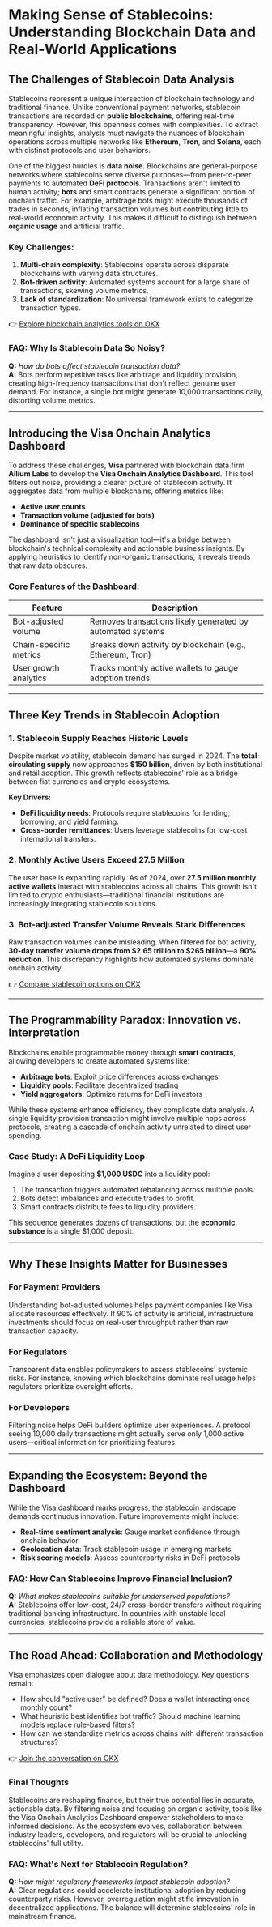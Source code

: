 # Making Sense of Stablecoins: Understanding Blockchain Data and Real-World Applications

## The Challenges of Stablecoin Data Analysis

Stablecoins represent a unique intersection of blockchain technology and traditional finance. Unlike conventional payment networks, stablecoin transactions are recorded on **public blockchains**, offering real-time transparency. However, this openness comes with complexities. To extract meaningful insights, analysts must navigate the nuances of blockchain operations across multiple networks like **Ethereum**, **Tron**, and **Solana**, each with distinct protocols and user behaviors.

One of the biggest hurdles is **data noise**. Blockchains are general-purpose networks where stablecoins serve diverse purposes—from peer-to-peer payments to automated **DeFi protocols**. Transactions aren't limited to human activity; **bots** and smart contracts generate a significant portion of onchain traffic. For example, arbitrage bots might execute thousands of trades in seconds, inflating transaction volumes but contributing little to real-world economic activity. This makes it difficult to distinguish between **organic usage** and artificial traffic.

### Key Challenges:
1. **Multi-chain complexity**: Stablecoins operate across disparate blockchains with varying data structures.
2. **Bot-driven activity**: Automated systems account for a large share of transactions, skewing volume metrics.
3. **Lack of standardization**: No universal framework exists to categorize transaction types.

👉 [Explore blockchain analytics tools on OKX](https://bit.ly/okx-bonus)

### FAQ: Why Is Stablecoin Data So Noisy?
**Q:** *How do bots affect stablecoin transaction data?*  
**A:** Bots perform repetitive tasks like arbitrage and liquidity provision, creating high-frequency transactions that don't reflect genuine user demand. For instance, a single bot might generate 10,000 transactions daily, distorting volume metrics.

---

## Introducing the Visa Onchain Analytics Dashboard

To address these challenges, **Visa** partnered with blockchain data firm **Allium Labs** to develop the **Visa Onchain Analytics Dashboard**. This tool filters out noise, providing a clearer picture of stablecoin activity. It aggregates data from multiple blockchains, offering metrics like:

- **Active user counts**
- **Transaction volume (adjusted for bots)**
- **Dominance of specific stablecoins**

The dashboard isn't just a visualization tool—it's a bridge between blockchain's technical complexity and actionable business insights. By applying heuristics to identify non-organic transactions, it reveals trends that raw data obscures.

### Core Features of the Dashboard:
| Feature                | Description                                                                 |
|------------------------|-----------------------------------------------------------------------------|
| Bot-adjusted volume    | Removes transactions likely generated by automated systems                  |
| Chain-specific metrics | Breaks down activity by blockchain (e.g., Ethereum, Tron)                   |
| User growth analytics  | Tracks monthly active wallets to gauge adoption trends                      |

---

## Three Key Trends in Stablecoin Adoption

### 1. Stablecoin Supply Reaches Historic Levels

Despite market volatility, stablecoin demand has surged in 2024. The **total circulating supply** now approaches **$150 billion**, driven by both institutional and retail adoption. This growth reflects stablecoins' role as a bridge between fiat currencies and crypto ecosystems.

**Key Drivers:**
- **DeFi liquidity needs**: Protocols require stablecoins for lending, borrowing, and yield farming.
- **Cross-border remittances**: Users leverage stablecoins for low-cost international transfers.

### 2. Monthly Active Users Exceed 27.5 Million

The user base is expanding rapidly. As of 2024, over **27.5 million monthly active wallets** interact with stablecoins across all chains. This growth isn't limited to crypto enthusiasts—traditional financial institutions are increasingly integrating stablecoin solutions.

### 3. Bot-adjusted Transfer Volume Reveals Stark Differences

Raw transaction volumes can be misleading. When filtered for bot activity, **30-day transfer volume drops from $2.65 trillion to $265 billion**—a **90% reduction**. This discrepancy highlights how automated systems dominate onchain activity.

👉 [Compare stablecoin options on OKX](https://bit.ly/okx-bonus)

---

## The Programmability Paradox: Innovation vs. Interpretation

Blockchains enable programmable money through **smart contracts**, allowing developers to create automated systems like:

- **Arbitrage bots**: Exploit price differences across exchanges
- **Liquidity pools**: Facilitate decentralized trading
- **Yield aggregators**: Optimize returns for DeFi investors

While these systems enhance efficiency, they complicate data analysis. A single liquidity provision transaction might involve multiple hops across protocols, creating a cascade of onchain activity unrelated to direct user spending.

### Case Study: A DeFi Liquidity Loop

Imagine a user depositing **$1,000 USDC** into a liquidity pool:
1. The transaction triggers automated rebalancing across multiple pools.
2. Bots detect imbalances and execute trades to profit.
3. Smart contracts distribute fees to liquidity providers.

This sequence generates dozens of transactions, but the **economic substance** is a single $1,000 deposit.

---

## Why These Insights Matter for Businesses

### For Payment Providers

Understanding bot-adjusted volumes helps payment companies like Visa allocate resources effectively. If 90% of activity is artificial, infrastructure investments should focus on real-user throughput rather than raw transaction capacity.

### For Regulators

Transparent data enables policymakers to assess stablecoins' systemic risks. For instance, knowing which blockchains dominate real usage helps regulators prioritize oversight efforts.

### For Developers

Filtering noise helps DeFi builders optimize user experiences. A protocol seeing 10,000 daily transactions might actually serve only 1,000 active users—critical information for prioritizing features.

---

## Expanding the Ecosystem: Beyond the Dashboard

While the Visa dashboard marks progress, the stablecoin landscape demands continuous innovation. Future improvements might include:

- **Real-time sentiment analysis**: Gauge market confidence through onchain behavior
- **Geolocation data**: Track stablecoin usage in emerging markets
- **Risk scoring models**: Assess counterparty risks in DeFi protocols

### FAQ: How Can Stablecoins Improve Financial Inclusion?
**Q:** *What makes stablecoins suitable for underserved populations?*  
**A:** Stablecoins offer low-cost, 24/7 cross-border transfers without requiring traditional banking infrastructure. In countries with unstable local currencies, stablecoins provide a reliable store of value.

---

## The Road Ahead: Collaboration and Methodology

Visa emphasizes open dialogue about data methodology. Key questions remain:
- How should "active user" be defined? Does a wallet interacting once monthly count?
- What heuristic best identifies bot traffic? Should machine learning models replace rule-based filters?
- How can we standardize metrics across chains with different transaction structures?

👉 [Join the conversation on OKX](https://bit.ly/okx-bonus)

### Final Thoughts

Stablecoins are reshaping finance, but their true potential lies in accurate, actionable data. By filtering noise and focusing on organic activity, tools like the Visa Onchain Analytics Dashboard empower stakeholders to make informed decisions. As the ecosystem evolves, collaboration between industry leaders, developers, and regulators will be crucial to unlocking stablecoins' full utility.

### FAQ: What's Next for Stablecoin Regulation?
**Q:** *How might regulatory frameworks impact stablecoin adoption?*  
**A:** Clear regulations could accelerate institutional adoption by reducing counterparty risks. However, overregulation might stifle innovation in decentralized applications. The balance will determine stablecoins' role in mainstream finance.